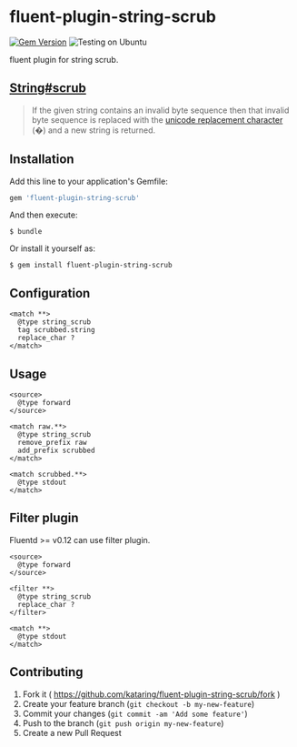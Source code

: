 # fluent-plugin-string-scrub

[![Gem Version](https://badge.fury.io/rb/fluent-plugin-string-scrub.svg)](http://badge.fury.io/rb/fluent-plugin-string-scrub)
![Testing on Ubuntu](https://github.com/kataring/fluent-plugin-string-scrub/workflows/Testing%20on%20Ubuntu/badge.svg?branch=master)

fluent plugin for string scrub.

## [String#scrub](https://github.com/hsbt/string-scrub)

>If the given string contains an invalid byte sequence then that invalid byte sequence is replaced with the [unicode replacement character](http://www.fileformat.info/info/unicode/char/0fffd/index.htm) (�) and a new string is returned.


## Installation

Add this line to your application's Gemfile:

```ruby
gem 'fluent-plugin-string-scrub'
```

And then execute:

    $ bundle

Or install it yourself as:

    $ gem install fluent-plugin-string-scrub

## Configuration

```
<match **>
  @type string_scrub
  tag scrubbed.string
  replace_char ?
</match>
```

## Usage

```
<source>
  @type forward
</source>

<match raw.**>
  @type string_scrub
  remove_prefix raw
  add_prefix scrubbed
</match>

<match scrubbed.**>
  @type stdout
</match>
```

## Filter plugin

Fluentd >= v0.12 can use filter plugin.

```
<source>
  @type forward
</source>

<filter **>
  @type string_scrub
  replace_char ?
</filter>

<match **>
  @type stdout
</match>
```


## Contributing

1. Fork it ( https://github.com/kataring/fluent-plugin-string-scrub/fork )
2. Create your feature branch (`git checkout -b my-new-feature`)
3. Commit your changes (`git commit -am 'Add some feature'`)
4. Push to the branch (`git push origin my-new-feature`)
5. Create a new Pull Request
